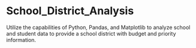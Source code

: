 # School_District_Analysis
Utilize the capabilities of Python, Pandas, and Matplotlib to analyze school and student data to provide a school district with budget and priority information.
